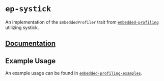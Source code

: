 # `ep-systick`

An implementation of the `EmbeddedProfiler` trait from [`embedded-profiling`] utilizing systick.

## [Documentation](https://docs.rs/ep-systick/)

[`embedded-profiling`]: https://docs.rs/embedded-profiling

## Example Usage

An example usage can be found in [`embedded-profiling-examples`](https://github.com/TDHolmes/embedded-profiling).